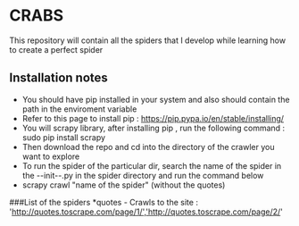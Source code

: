 # CRABS
This repository will contain all the spiders that I develop while learning how to create a perfect spider

## Installation notes
* You should have pip installed in your system and also should contain the path in the enviroment variable
* Refer to this page to install pip : https://pip.pypa.io/en/stable/installing/
* You will scrapy library, after installing pip , run the following command : sudo pip install scrapy
* Then download the repo and cd into the directory of the crawler you want to explore
* To run the spider of the particular dir, search the name of the spider in the --init--.py in the spider directory and run the command below
* scrapy crawl "name of the spider" (without the quotes)

###List of the spiders
*quotes - Crawls to the site : 'http://quotes.toscrape.com/page/1/','http://quotes.toscrape.com/page/2/'
